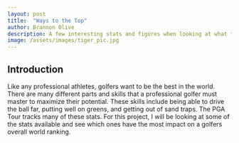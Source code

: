 ```yaml
---
layout: post
title:  "Ways to the Top"
author: Brannon Olive
description: A few interesting stats and figures when looking at what things into a golfers ranking 
image: /assets/images/tiger_pic.jpg
---
```


## Introduction
Like any professional athletes, golfers want to be the best in the world. There are many
different parts and skills that a professional golfer must master to maximize their potential.
These skills include being able to drive the ball far, putting well on greens, and getting out of sand
traps. The PGA Tour tracks many of these stats. For this project, I will be looking at some of the stats 
available and see which ones have the most impact on a golfers overall world ranking. 


